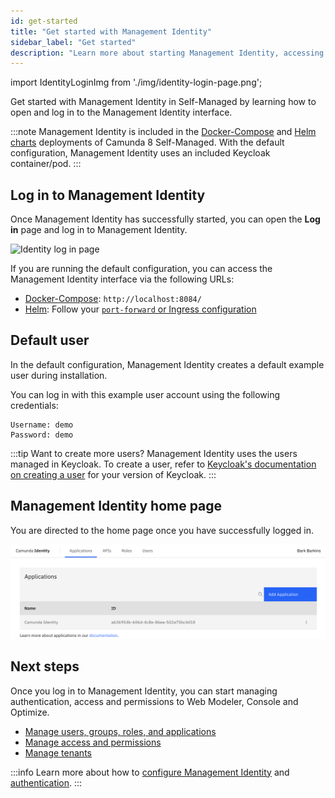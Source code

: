 ```yaml
---
id: get-started
title: "Get started with Management Identity"
sidebar_label: "Get started"
description: "Learn more about starting Management Identity, accessing the UI, default users, the home screen, and more."
---
```


import IdentityLoginImg from './img/identity-login-page.png';

Get started with Management Identity in Self-Managed by learning how to open and log in to the Management Identity interface.

:::note
Management Identity is included in the [Docker-Compose](/self-managed/quickstart/developer-quickstart/docker-compose.md) and [Helm charts](/self-managed/deployment/helm/install/quick-install.md) deployments of Camunda 8 Self-Managed. With the default configuration, Management Identity uses an included Keycloak container/pod.
:::

## Log in to Management Identity

Once Management Identity has successfully started, you can open the **Log in** page and log in to Management Identity.

<img src={IdentityLoginImg} alt="Identity log in page" class="img-600"/>

If you are running the default configuration, you can access the Management Identity interface via the following URLs:

- [Docker-Compose](/self-managed/quickstart/developer-quickstart/docker-compose.md): `http://localhost:8084/`
- [Helm](/self-managed/deployment/helm/install/quick-install.md): Follow your [`port-forward` or Ingress configuration](/self-managed/deployment/helm/configure/accessing-components-without-ingress.md)

## Default user

In the default configuration, Management Identity creates a default example user during installation.

You can log in with this example user account using the following credentials:

```text
Username: demo
Password: demo
```

:::tip Want to create more users?
Management Identity uses the users managed in Keycloak. To create a user, refer to [Keycloak's documentation on creating a user](https://www.keycloak.org/docs/latest/server_admin/#proc-creating-user_server_administration_guide) for your version of Keycloak.
:::

## Management Identity home page

You are directed to the home page once you have successfully logged in.

![identity-landing-page](./img/identity-landing-page.png)

## Next steps

Once you log in to Management Identity, you can start managing authentication, access and permissions to Web Modeler, Console and Optimize.

- [Manage users, groups, roles, and applications](application-user-group-role-management/identity-application-user-group-role-management-overview.md)
- [Manage access and permissions](access-management/access-management-overview.md)
- [Manage tenants](manage-tenants.md)

:::info
Learn more about how to [configure Management Identity](configuration/identity-configuration-overview.md) and [authentication](authentication.md).
:::
